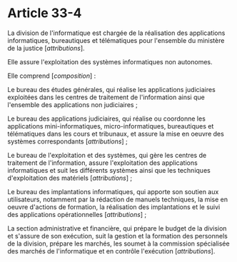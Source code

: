 # Article 33-4

La division de l'informatique est chargée de la réalisation des applications informatiques, bureautiques et télématiques pour l'ensemble du ministère de la justice [*attributions*].

Elle assure l'exploitation des systèmes informatiques non autonomes.

Elle comprend [*composition*] :

Le bureau des études générales, qui réalise les applications judiciaires exploitées dans les centres de traitement de l'information ainsi que l'ensemble des applications non judiciaires ;

Le bureau des applications judiciaires, qui réalise ou coordonne les applications mini-informatiques, micro-informatiques, bureautiques et télématiques dans les cours et tribunaux, et assure la mise en oeuvre des systèmes correspondants [*attributions*] ;

Le bureau de l'exploitation et des systèmes, qui gère les centres de traitement de l'information, assure l'exploitation des applications informatiques et suit les différents systèmes ainsi que les techniques d'exploitation des matériels [*attributions*] ;

Le bureau des implantations informatiques, qui apporte son soutien aux utilisateurs, notamment par la rédaction de manuels techniques, la mise en oeuvre d'actions de formation, la réalisation des implantations et le suivi des applications opérationnelles [*attributions*] ;

La section administrative et financière, qui prépare le budget de la division et s'assure de son exécution, suit la gestion et la formation des personnels de la division, prépare les marchés, les soumet à la commission spécialisée des marchés de l'informatique et en contrôle l'exécution [*attributions*].
